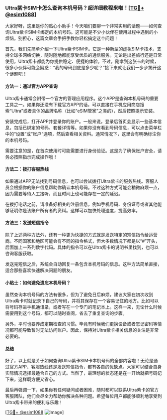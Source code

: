 ### Ultra紫卡SIM卡怎么查询本机号码？超详细教程来啦！[[TG💪+ @esim1088](https://t.me/s/esim1088)]

大家好呀，这里是你的贴心小助手！今天咱们要聊一个非常实用的话题——如何查询Ultra紫卡SIM卡绑定的本机号码。这可能是不少小伙伴在使用过程中遇到的小烦恼。别担心，这篇文章会手把手教你轻松搞定这个问题！

首先，我们先简单介绍一下Ultra紫卡SIM卡。它是一种新型的虚拟SIM卡技术，支持全球多网络切换，随时随地都能享受优质的通信服务。无论是出差旅行还是日常使用，Ultra紫卡都能为你提供稳定、便捷的体验。不过，刚拿到这张卡的时候，很多小伙伴可能会疑惑：“我的号码到底是多少呢？”接下来就让我们一步步揭开这个谜题吧！

#### 方法一：通过官方APP查询

Ultra紫卡通常会附带一个官方的管理应用程序。这个APP是查询本机号码的重要工具之一。如果你还没有下载官方APP的话，可以直接在手机应用商店搜索“Ultra”或者具体的品牌名称（比如“eSIM管家”之类的），然后按照提示安装。

安装完成后，打开APP并登录你的账户。一般来说，登录后首页会显示一些基本信息，包括已绑定的号码、套餐详情等。如果你没有看到号码信息，可以点击菜单栏中的“设置”或“账户”选项，然后查看相关资料。通常情况下，这里会有明确标注你的本机号码。

需要注意的是，在首次使用时可能需要进行身份验证。这是为了确保账户安全，请务必按照指示完成操作哦！

#### 方法二：拨打客服热线

如果通过APP无法找到号码信息，也可以尝试拨打Ultra紫卡的服务热线。客服人员会根据你的账户信息帮助你确认本机号码。不过这种方式可能会稍微麻烦一点，因为需要等待人工接听，而且时间上也可能存在一定的延迟。

在拨打电话之前，请准备好相关的注册信息，例如手机号码、身份证号或者其他能够证明你是该账户所有者的资料。这样可以加快处理速度，提高效率。

#### 方法三：发送短信指令

除了上述两种方法外，还有一种更为快捷的方式就是发送特定的短信指令给运营商。不同国家和地区可能会有不同的指令格式，但大多数情况下都是以“#”开头，后面加上一系列数字代码。具体的指令可以在Ultra紫卡的说明书里找到，也可以咨询客服获取。

发送完短信之后，系统会自动回复一条包含本机号码的信息。这种方法简单直接，适合那些喜欢快速解决问题的朋友。

#### 小贴士：如何避免遗忘本机号码？

虽然查询本机号码的方法有很多，但为了避免日后麻烦，建议大家在初次收到Ultra紫卡时就记录下自己的号码，并将其保存在一个容易记住的地方。比如可以将号码存进手机通讯录，或者写在一个专门的笔记本上。这样一来，无论什么时候需要用到这个号码，都可以随时查阅，省去了重复查询的步骤。

另外，平时也要养成定期检查的习惯。毕竟有时候我们更换设备或者忘记密码等情况都可能导致暂时无法访问账户。因此，保持对Ultra紫卡相关信息的关注是非常必要的。

#### 总结

好了，以上就是关于如何查询Ultra紫卡SIM卡本机号码的全部内容啦！无论是通过官方APP、客服热线还是发送短信指令，都有各自的优缺点。大家可以结合自身实际情况选择最适合自己的方式。当然了，最理想的状态还是在一开始就把号码记下来，这样既方便又省心。

最后再强调一下，如果你有任何疑问或者困难，随时都可以联系Ultra紫卡的官方客服团队，他们会尽全力帮助你解决各种问题。希望每位用户都能够顺利地享受到Ultra紫卡带来的便利与乐趣！

[[TG💪+ @esim1088](https://t.me/s/esim1088) ![Image](https://i.postimg.cc/4NQfJmqS/Snipaste-2025-05-13-00-14-12.png)]